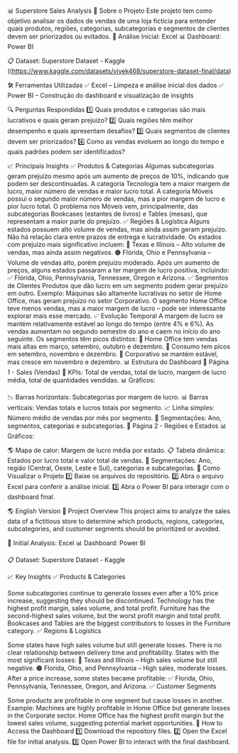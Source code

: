 📊 Superstore Sales Analysis
📌 Sobre o Projeto
Este projeto tem como objetivo analisar os dados de vendas de uma loja fictícia para entender quais produtos, regiões, categorias, subcategorias e segmentos de clientes devem ser priorizados ou evitados.
📑 Análise Inicial: Excel
📊 Dashboard: Power BI

📋 Dataset: Superstore Dataset - Kaggle ((https://www.kaggle.com/datasets/vivek468/superstore-dataset-final/data)

🛠 Ferramentas Utilizadas
✅ Excel – Limpeza e análise inicial dos dados
✅ Power BI – Construção do dashboard e visualização de insights

🔍 Perguntas Respondidas
1️⃣ Quais produtos e categorias são mais lucrativos e quais geram prejuízo?
2️⃣ Quais regiões têm melhor desempenho e quais apresentam desafios?
3️⃣ Quais segmentos de clientes devem ser priorizados?
4️⃣ Como as vendas evoluem ao longo do tempo e quais padrões podem ser identificados?

📈 Principais Insights
✅ Produtos & Categorias
Algumas subcategorias geram prejuízo mesmo após um aumento de preços de 10%, indicando que podem ser descontinuadas.
A categoria Tecnologia tem a maior margem de lucro, maior número de vendas e maior lucro total.
A categoria Móveis possui o segundo maior número de vendas, mas a pior margem de lucro e pior lucro total.
O problema nos Móveis vem, principalmente, das subcategorias Bookcases (estantes de livros) e Tables (mesas), que representam a maior parte do prejuízo.
✅ Regiões & Logística
Alguns estados possuem alto volume de vendas, mas ainda assim geram prejuízo.
Não há relação clara entre prazos de entrega e lucratividade.
Os estados com prejuízo mais significativo incluem:
🔴 Texas e Illinois – Alto volume de vendas, mas ainda assim negativos.
🟠 Flórida, Ohio e Pennsylvania – Volume de vendas alto, porém prejuízo moderado.
Após um aumento de preços, alguns estados passaram a ter margem de lucro positiva, incluindo:
✅ Flórida, Ohio, Pennsylvania, Tennessee, Oregon e Arizona.
✅ Segmentos de Clientes
Produtos que dão lucro em um segmento podem gerar prejuízo em outro.
Exemplo: Máquinas são altamente lucrativas no setor de Home Office, mas geram prejuízo no setor Corporativo.
O segmento Home Office teve menos vendas, mas a maior margem de lucro – pode ser interessante explorar mais esse mercado.
✅ Evolução Temporal
A margem de lucro se mantém relativamente estável ao longo do tempo (entre 4% e 6%).
As vendas aumentam no segundo semestre do ano e caem no início do ano seguinte.
Os segmentos têm picos distintos:
📌 Home Office tem vendas mais altas em março, setembro, outubro e dezembro.
📌 Consumo tem picos em setembro, novembro e dezembro.
📌 Corporativo se mantém estável, mas cresce em novembro e dezembro.
📊 Estrutura do Dashboard
📌 Página 1 - Sales (Vendas)
📌 KPIs: Total de vendas, total de lucro, margem de lucro média, total de quantidades vendidas.
📊 Gráficos:

📉 Barras horizontais: Subcategorias por margem de lucro.
📊 Barras verticais: Vendas totais e lucros totais por segmento.
📈 Linha simples: Número médio de vendas por mês por segmento.
🎯 Segmentações: Ano, segmentos, categorias e subcategorias.
📌 Página 2 - Regiões e Estados
📊 Gráficos:

🌎 Mapa de calor: Margem de lucro média por estado.
📋 Tabela dinâmica: Estados por lucro total e valor total de vendas.
🎯 Segmentações: Ano, região (Central, Oeste, Leste e Sul), categorias e subcategorias.
📁 Como Visualizar o Projeto
1️⃣ Baixe os arquivos do repositório.
2️⃣ Abra o arquivo Excel para conferir a análise inicial.
3️⃣ Abra o Power BI para interagir com o dashboard final.

🌎 English Version
📌 Project Overview
This project aims to analyze the sales data of a fictitious store to determine which products, regions, categories, subcategories, and customer segments should be prioritized or avoided.

📑 Initial Analysis: Excel
📊 Dashboard: Power BI

📋 Dataset: Superstore Dataset - Kaggle

📈 Key Insights
✅ Products & Categories

Some subcategories continue to generate losses even after a 10% price increase, suggesting they should be discontinued.
Technology has the highest profit margin, sales volume, and total profit.
Furniture has the second-highest sales volume, but the worst profit margin and total profit.
Bookcases and Tables are the biggest contributors to losses in the Furniture category.
✅ Regions & Logistics

Some states have high sales volume but still generate losses.
There is no clear relationship between delivery time and profitability.
States with the most significant losses:
🔴 Texas and Illinois – High sales volume but still negative.
🟠 Florida, Ohio, and Pennsylvania – High sales, moderate losses.
After a price increase, some states became profitable:
✅ Florida, Ohio, Pennsylvania, Tennessee, Oregon, and Arizona.
✅ Customer Segments

Some products are profitable in one segment but cause losses in another.
Example: Machines are highly profitable in Home Office but generate losses in the Corporate sector.
Home Office has the highest profit margin but the lowest sales volume, suggesting potential market opportunities.
📁 How to Access the Dashboard
1️⃣ Download the repository files.
2️⃣ Open the Excel file for initial analysis.
3️⃣ Open Power BI to interact with the final dashboard.
